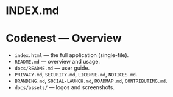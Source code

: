 # INDEX.md
# Codenest — Overview
- `index.html` — the full application (single-file).
- `README.md` — overview and usage.
- `docs/README.md` — user guide.
- `PRIVACY.md`, `SECURITY.md`, `LICENSE.md`, `NOTICES.md`.
- `BRANDING.md`, `SOCIAL-LAUNCH.md`, `ROADMAP.md`, `CONTRIBUTING.md`.
- `docs/assets/` — logos and screenshots.
